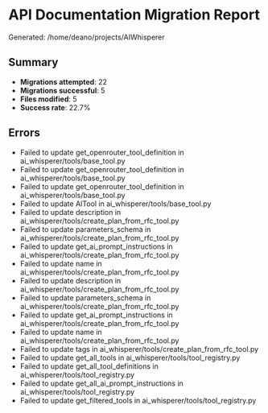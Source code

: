 # API Documentation Migration Report

Generated: /home/deano/projects/AIWhisperer

## Summary

- **Migrations attempted**: 22
- **Migrations successful**: 5
- **Files modified**: 5
- **Success rate**: 22.7%

## Errors

- Failed to update get_openrouter_tool_definition in ai_whisperer/tools/base_tool.py
- Failed to update get_openrouter_tool_definition in ai_whisperer/tools/base_tool.py
- Failed to update get_openrouter_tool_definition in ai_whisperer/tools/base_tool.py
- Failed to update AITool in ai_whisperer/tools/base_tool.py
- Failed to update description in ai_whisperer/tools/create_plan_from_rfc_tool.py
- Failed to update parameters_schema in ai_whisperer/tools/create_plan_from_rfc_tool.py
- Failed to update get_ai_prompt_instructions in ai_whisperer/tools/create_plan_from_rfc_tool.py
- Failed to update name in ai_whisperer/tools/create_plan_from_rfc_tool.py
- Failed to update description in ai_whisperer/tools/create_plan_from_rfc_tool.py
- Failed to update parameters_schema in ai_whisperer/tools/create_plan_from_rfc_tool.py
- Failed to update get_ai_prompt_instructions in ai_whisperer/tools/create_plan_from_rfc_tool.py
- Failed to update name in ai_whisperer/tools/create_plan_from_rfc_tool.py
- Failed to update tags in ai_whisperer/tools/create_plan_from_rfc_tool.py
- Failed to update get_all_tools in ai_whisperer/tools/tool_registry.py
- Failed to update get_all_tool_definitions in ai_whisperer/tools/tool_registry.py
- Failed to update get_all_ai_prompt_instructions in ai_whisperer/tools/tool_registry.py
- Failed to update get_filtered_tools in ai_whisperer/tools/tool_registry.py

